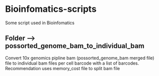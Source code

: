 # Bioinfomatics-scripts
Some script used in Bioinfomatics

## Folder --> possorted_genome_bam_to_individual_bam
Convert 10x genomics pipline bam (possorted_genome_bam merged file) file to individual bam files per cell barcode with a list of barcodes. Recommendation uses memory_cost file to split bam file
